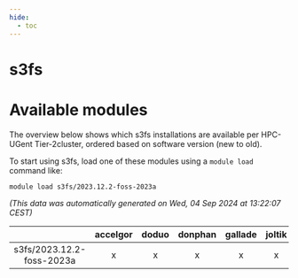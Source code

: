 ```yaml
---
hide:
  - toc
---
```


s3fs
====

# Available modules


The overview below shows which s3fs installations are available per HPC-UGent Tier-2cluster, ordered based on software version (new to old).

To start using s3fs, load one of these modules using a `module load` command like:

```shell
module load s3fs/2023.12.2-foss-2023a
```

*(This data was automatically generated on Wed, 04 Sep 2024 at 13:22:07 CEST)*  

| |accelgor|doduo|donphan|gallade|joltik|shinx|skitty|
| :---: | :---: | :---: | :---: | :---: | :---: | :---: | :---: |
|s3fs/2023.12.2-foss-2023a|x|x|x|x|x|-|x|
